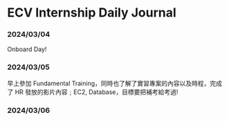 # ECV Internship Daily Journal

### 2024/03/04

Onboard Day!

### 2024/03/05

早上參加 Fundamental Training，同時也了解了實習專案的內容以及時程，完成了 HR 發放的影片內容﹔EC2, Database，目標要把補考給考過!

### 2024/03/06

